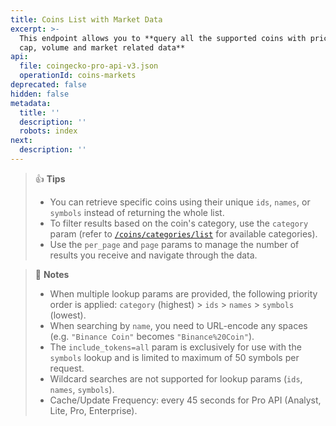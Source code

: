 ```yaml
---
title: Coins List with Market Data
excerpt: >-
  This endpoint allows you to **query all the supported coins with price, market
  cap, volume and market related data**
api:
  file: coingecko-pro-api-v3.json
  operationId: coins-markets
deprecated: false
hidden: false
metadata:
  title: ''
  description: ''
  robots: index
next:
  description: ''
---
```

> 👍 **Tips**
>
> * You can retrieve specific coins using their unique `ids`, `names`, or `symbols` instead of returning the whole list.
> * To filter results based on the coin's category, use the `category` param (refer to [`/coins/categories/list`](/reference/coins-categories-list) for available categories).
> * Use the `per_page` and `page` params to manage the number of results you receive and navigate through the data.

> 📘 **Notes**
>
> * When multiple lookup params are provided, the following priority order is applied: `category` (highest) > `ids` > `names` > `symbols` (lowest).
> * When searching by `name`, you need to URL-encode any spaces (e.g. `"Binance Coin"` becomes `"Binance%20Coin"`).
> * The `include_tokens=all` param is exclusively for use with the `symbols` lookup and is limited to maximum of 50 symbols per request.
> * Wildcard searches are not supported for lookup params (`ids`, `names`, `symbols`).
> * Cache/Update Frequency: every 45 seconds for Pro API (Analyst, Lite, Pro, Enterprise).